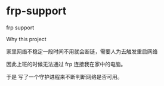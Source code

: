 # frp-support
frp support

Why this project

家里网络不稳定一段时间不用就会断链，需要人为去触发重启网络

因此上班的时候无法通过 frp 连接我在家中的电脑。

于是 写了一个守护进程来不断判断网络是否可用。
